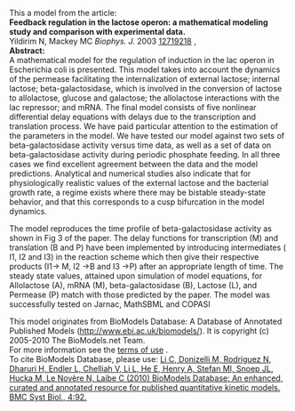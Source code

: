 

This a model from the article:  
**Feedback regulation in the lactose operon: a mathematical modeling study and comparison with experimental data.**   
Yildirim N, Mackey MC _Biophys. J._ 2003
[12719218](http://www.ncbi.nlm.nih.gov/pubmed/12719218) ,  
**Abstract:**   
A mathematical model for the regulation of induction in the lac operon in
Escherichia coli is presented. This model takes into account the dynamics of
the permease facilitating the internalization of external lactose; internal
lactose; beta-galactosidase, which is involved in the conversion of lactose to
allolactose, glucose and galactose; the allolactose interactions with the lac
repressor; and mRNA. The final model consists of five nonlinear differential
delay equations with delays due to the transcription and translation process.
We have paid particular attention to the estimation of the parameters in the
model. We have tested our model against two sets of beta-galactosidase
activity versus time data, as well as a set of data on beta-galactosidase
activity during periodic phosphate feeding. In all three cases we find
excellent agreement between the data and the model predictions. Analytical and
numerical studies also indicate that for physiologically realistic values of
the external lactose and the bacterial growth rate, a regime exists where
there may be bistable steady-state behavior, and that this corresponds to a
cusp bifurcation in the model dynamics.

The model reproduces the time profile of beta-galactosidase activity as shown
in Fig 3 of the paper. The delay functions for transcription (M) and
translation (B and P) have been implemented by introducing intermediates ( I1,
I2 and I3) in the reaction scheme which then give their respective products
(I1-> M, I2 ->B and I3 ->P) after an appropriate length of time. The steady
state values, attained upon simulation of model equations, for Allolactose
(A), mRNA (M), beta-galactosidase (B), Lactose (L), and Permease (P) match
with those predicted by the paper. The model was successfully tested on
Jarnac, MathSBML and COPASI

This model originates from BioModels Database: A Database of Annotated
Published Models (http://www.ebi.ac.uk/biomodels/). It is copyright (c)
2005-2010 The BioModels.net Team.  
For more information see the [terms of
use](http://www.ebi.ac.uk/biomodels/legal.html) .  
To cite BioModels Database, please use: [Li C, Donizelli M, Rodriguez N,
Dharuri H, Endler L, Chelliah V, Li L, He E, Henry A, Stefan MI, Snoep JL,
Hucka M, Le Novère N, Laibe C (2010) BioModels Database: An enhanced, curated
and annotated resource for published quantitative kinetic models. BMC Syst
Biol., 4:92.](http://www.ncbi.nlm.nih.gov/pubmed/20587024)

